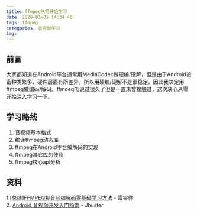 ```yaml
---
title: ffmpeg从零开始学习
date: 2020-03-05 14:34:40
tags: ffmpeg
categories: 音视频学习
img:
---
```


## 前言

大家都知道在Android平台通常用MediaCodec做硬编/硬解，但是由于Android设备种类繁多，硬件层面有所差异，所以用硬编/硬解不是很稳定，因此我决定用ffmpeg做编码/解码。ffmoeg听说过很久了但是一直未曾接触过，这次决心从零开始深入学习一下。

## 学习路线

1. 音视频基本格式
2. 编译ffmpeg动态库
3. ffmpeg在Android平台编解码的实现
4. ffmpeg其它库的使用
5. ffmpeg核心api分析

## 资料

1.[[总结]FFMPEG视音频编解码零基础学习方法](https://blog.csdn.net/leixiaohua1020/article/details/15811977) -  雷霄骅  
2. [Android 音视频开发入门指南](https://blog.51cto.com/ticktick/1956269) - Jhuster
